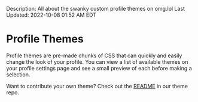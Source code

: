 Description: All about the swanky custom profile themes on omg.lol
Last Updated: 2022-10-08 01:52 AM EDT

# Profile Themes

Profile themes are pre-made chunks of CSS that can quickly and easily change the look of your profile. You can view a list of available themes on your profile settings page and see a small preview of each before making a selection.

Want to contribute your own theme? Check out the [README](https://github.com/neatnik/omg.lol/blob/main/profiles/themes/README.md) in our theme repo.
